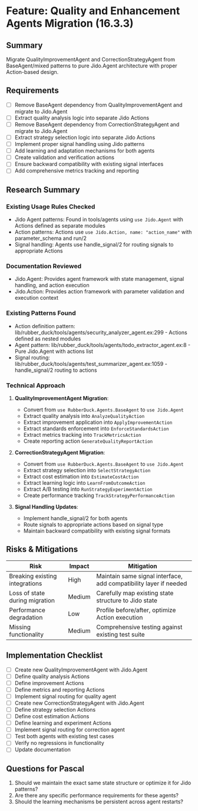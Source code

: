# Feature: Quality and Enhancement Agents Migration (16.3.3)

## Summary
Migrate QualityImprovementAgent and CorrectionStrategyAgent from BaseAgent/mixed patterns to pure Jido.Agent architecture with proper Action-based design.

## Requirements
- [ ] Remove BaseAgent dependency from QualityImprovementAgent and migrate to Jido.Agent
- [ ] Extract quality analysis logic into separate Jido Actions
- [ ] Remove BaseAgent dependency from CorrectionStrategyAgent and migrate to Jido.Agent  
- [ ] Extract strategy selection logic into separate Jido Actions
- [ ] Implement proper signal handling using Jido patterns
- [ ] Add learning and adaptation mechanisms for both agents
- [ ] Create validation and verification actions
- [ ] Ensure backward compatibility with existing signal interfaces
- [ ] Add comprehensive metrics tracking and reporting

## Research Summary

### Existing Usage Rules Checked
- Jido Agent patterns: Found in tools/agents using `use Jido.Agent` with Actions defined as separate modules
- Action patterns: Actions use `use Jido.Action, name: "action_name"` with parameter_schema and run/2
- Signal handling: Agents use handle_signal/2 for routing signals to appropriate Actions

### Documentation Reviewed
- Jido.Agent: Provides agent framework with state management, signal handling, and action execution
- Jido.Action: Provides action framework with parameter validation and execution context

### Existing Patterns Found
- Action definition pattern: lib/rubber_duck/tools/agents/security_analyzer_agent.ex:299 - Actions defined as nested modules
- Agent pattern: lib/rubber_duck/tools/agents/todo_extractor_agent.ex:8 - Pure Jido.Agent with actions list
- Signal routing: lib/rubber_duck/tools/agents/test_summarizer_agent.ex:1059 - handle_signal/2 routing to actions

### Technical Approach

1. **QualityImprovementAgent Migration**:
   - Convert from `use RubberDuck.Agents.BaseAgent` to `use Jido.Agent`
   - Extract quality analysis into `AnalyzeQualityAction`
   - Extract improvement application into `ApplyImprovementAction`
   - Extract standards enforcement into `EnforceStandardsAction`
   - Extract metrics tracking into `TrackMetricsAction`
   - Create reporting action `GenerateQualityReportAction`

2. **CorrectionStrategyAgent Migration**:
   - Convert from `use RubberDuck.Agents.BaseAgent` to `use Jido.Agent`
   - Extract strategy selection into `SelectStrategyAction`
   - Extract cost estimation into `EstimateCostAction`
   - Extract learning logic into `LearnFromOutcomeAction`
   - Extract A/B testing into `RunStrategyExperimentAction`
   - Create performance tracking `TrackStrategyPerformanceAction`

3. **Signal Handling Updates**:
   - Implement handle_signal/2 for both agents
   - Route signals to appropriate actions based on signal type
   - Maintain backward compatibility with existing signal formats

## Risks & Mitigations
| Risk | Impact | Mitigation |
|------|--------|------------|
| Breaking existing integrations | High | Maintain same signal interface, add compatibility layer if needed |
| Loss of state during migration | Medium | Carefully map existing state structure to Jido state |
| Performance degradation | Low | Profile before/after, optimize Action execution |
| Missing functionality | Medium | Comprehensive testing against existing test suite |

## Implementation Checklist
- [ ] Create new QualityImprovementAgent with Jido.Agent
- [ ] Define quality analysis Actions
- [ ] Define improvement Actions  
- [ ] Define metrics and reporting Actions
- [ ] Implement signal routing for quality agent
- [ ] Create new CorrectionStrategyAgent with Jido.Agent
- [ ] Define strategy selection Actions
- [ ] Define cost estimation Actions
- [ ] Define learning and experiment Actions
- [ ] Implement signal routing for correction agent
- [ ] Test both agents with existing test cases
- [ ] Verify no regressions in functionality
- [ ] Update documentation

## Questions for Pascal
1. Should we maintain the exact same state structure or optimize it for Jido patterns?
2. Are there any specific performance requirements for these agents?
3. Should the learning mechanisms be persistent across agent restarts?